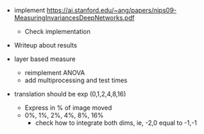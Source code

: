 * implement https://ai.stanford.edu/~ang/papers/nips09-MeasuringInvariancesDeepNetworks.pdf
    * Check implementation

* Writeup about results

* layer based measure
    * reimplement ANOVA
    * add multiprocessing and test times
    
    
    

* translation should be exp (0,1,2,4,8,16)
    * Express in % of image moved
    * 0%, 1%, 2%, 4%, 8%, 16%
        * check how to integrate both dims, ie, -2,0 equal to -1,-1
